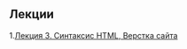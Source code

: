 ## Лекции

1.[Лекция 3. Синтаксис HTML, Верстка сайта](https://slides.com/aijanmergesh/deck-bd15e0/edit)<br />
